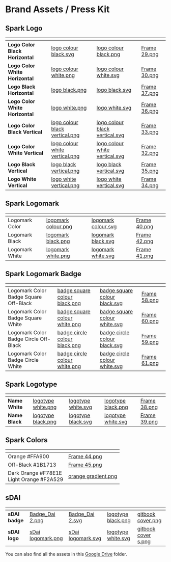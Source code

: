 # Brand Assets / Press Kit

## Spark Logo

<table data-view="cards" data-full-width="false"><thead><tr><th></th><th data-type="files"></th><th data-type="files"></th><th data-hidden data-card-cover data-type="files"></th></tr></thead><tbody><tr><td><strong>Logo Color Black Horizontal</strong></td><td><a href="../.gitbook/assets/logo colour black.svg">logo colour black.svg</a></td><td><a href="../.gitbook/assets/logo colour black.png">logo colour black.png</a></td><td><a href="../.gitbook/assets/Frame 29.png">Frame 29.png</a></td></tr><tr><td><strong>Logo Color White Horizontal</strong></td><td><a href="../.gitbook/assets/logo colour white.png">logo colour white.png</a></td><td><a href="../.gitbook/assets/logo colour white.svg">logo colour white.svg</a></td><td><a href="../.gitbook/assets/Frame 30.png">Frame 30.png</a></td></tr><tr><td><strong>Logo Black Horizontal</strong></td><td><a href="../.gitbook/assets/logo black.png">logo black.png</a></td><td><a href="../.gitbook/assets/logo black.svg">logo black.svg</a></td><td><a href="../.gitbook/assets/Frame 37.png">Frame 37.png</a></td></tr><tr><td><strong>Logo Color White Horizontal</strong></td><td><a href="../.gitbook/assets/logo white.png">logo white.png</a></td><td><a href="../.gitbook/assets/logo white.svg">logo white.svg</a></td><td><a href="../.gitbook/assets/Frame 36.png">Frame 36.png</a></td></tr><tr><td><strong>Logo Color Black Vertical</strong></td><td><a href="../.gitbook/assets/logo colour black vertical.png">logo colour black vertical.png</a></td><td><a href="../.gitbook/assets/logo colour black vertical.svg">logo colour black vertical.svg</a></td><td><a href="../.gitbook/assets/Frame 33.png">Frame 33.png</a></td></tr><tr><td><strong>Logo Color White Vertical</strong></td><td><a href="../.gitbook/assets/logo colour white vertical.png">logo colour white vertical.png</a></td><td><a href="../.gitbook/assets/logo colour white vertical.svg">logo colour white vertical.svg</a></td><td><a href="../.gitbook/assets/Frame 32.png">Frame 32.png</a></td></tr><tr><td><strong>Logo Black Vertical</strong></td><td><a href="../.gitbook/assets/logo black vertical.png">logo black vertical.png</a></td><td><a href="../.gitbook/assets/logo black vertical.svg">logo black vertical.svg</a></td><td><a href="../.gitbook/assets/Frame 35.png">Frame 35.png</a></td></tr><tr><td><strong>Logo White Vertical</strong></td><td><a href="../.gitbook/assets/logo white vertical.png">logo white vertical.png</a></td><td><a href="../.gitbook/assets/logo white vertical.svg">logo white vertical.svg</a></td><td><a href="../.gitbook/assets/Frame 34.png">Frame 34.png</a></td></tr></tbody></table>



## Spark Logomark

<table data-view="cards" data-full-width="false"><thead><tr><th></th><th data-type="files"></th><th data-type="files"></th><th data-hidden data-card-cover data-type="files"></th></tr></thead><tbody><tr><td>Logomark Color</td><td><a href="../.gitbook/assets/logomark colour.png">logomark colour.png</a></td><td><a href="../.gitbook/assets/logomark colour.svg">logomark colour.svg</a></td><td><a href="../.gitbook/assets/Frame 40.png">Frame 40.png</a></td></tr><tr><td>Logomark Black</td><td><a href="../.gitbook/assets/logomark black.png">logomark black.png</a></td><td><a href="../.gitbook/assets/logomark black.svg">logomark black.svg</a></td><td><a href="../.gitbook/assets/Frame 42.png">Frame 42.png</a></td></tr><tr><td>Logomark White</td><td><a href="../.gitbook/assets/logomark white.png">logomark white.png</a></td><td><a href="../.gitbook/assets/logomark white.svg">logomark white.svg</a></td><td><a href="../.gitbook/assets/Frame 41.png">Frame 41.png</a></td></tr></tbody></table>



## Spark Logomark Badge

<table data-view="cards"><thead><tr><th></th><th data-type="files"></th><th data-type="files"></th><th data-hidden data-card-cover data-type="files"></th></tr></thead><tbody><tr><td>Logomark Color Badge Square Off-Black</td><td><a href="../.gitbook/assets/badge square colour black.png">badge square colour black.png</a></td><td><a href="../.gitbook/assets/badge square colour black.svg">badge square colour black.svg</a></td><td><a href="../.gitbook/assets/Frame 58.png">Frame 58.png</a></td></tr><tr><td>Logomark Color Badge Square White</td><td><a href="../.gitbook/assets/badge square colour white.png">badge square colour white.png</a></td><td><a href="../.gitbook/assets/badge square colour white.svg">badge square colour white.svg</a></td><td><a href="../.gitbook/assets/Frame 60.png">Frame 60.png</a></td></tr><tr><td>Logomark Color Badge Circle Off-Black</td><td><a href="../.gitbook/assets/badge circle colour black.png">badge circle colour black.png</a></td><td><a href="../.gitbook/assets/badge circle colour black.svg">badge circle colour black.svg</a></td><td><a href="../.gitbook/assets/Frame 59.png">Frame 59.png</a></td></tr><tr><td>Logomark Color Badge Circle White</td><td><a href="../.gitbook/assets/badge circle colour white.png">badge circle colour white.png</a></td><td><a href="../.gitbook/assets/badge circle colour white.svg">badge circle colour white.svg</a></td><td><a href="../.gitbook/assets/Frame 61.png">Frame 61.png</a></td></tr></tbody></table>

## Spark Logotype

<table data-view="cards" data-full-width="false"><thead><tr><th></th><th data-type="files"></th><th data-type="files"></th><th data-hidden data-type="files"></th><th data-hidden data-card-cover data-type="files"></th></tr></thead><tbody><tr><td><strong>Name White</strong></td><td><a href="../.gitbook/assets/logotype white.png">logotype white.png</a></td><td><a href="../.gitbook/assets/logotype white.svg">logotype white.svg</a></td><td><a href="../.gitbook/assets/logotype black.png">logotype black.png</a></td><td><a href="../.gitbook/assets/Frame 38.png">Frame 38.png</a></td></tr><tr><td><strong>Name Black</strong></td><td><a href="../.gitbook/assets/logotype black.png">logotype black.png</a></td><td><a href="../.gitbook/assets/logotype black.svg">logotype black.svg</a></td><td><a href="../.gitbook/assets/logotype white.svg">logotype white.svg</a></td><td><a href="../.gitbook/assets/Frame 39.png">Frame 39.png</a></td></tr></tbody></table>

## Spark Colors

<table data-view="cards"><thead><tr><th></th><th data-hidden data-card-cover data-type="files"></th></tr></thead><tbody><tr><td>Orange #FFA900</td><td><a href="../.gitbook/assets/Frame 44.png">Frame 44.png</a></td></tr><tr><td>Off-Black #1B1713</td><td><a href="../.gitbook/assets/Frame 45.png">Frame 45.png</a></td></tr><tr><td>Dark Orange #F78E1E<br>Light Orange #F2A529</td><td><a href="../.gitbook/assets/orange gradient.png">orange gradient.png</a></td></tr></tbody></table>

## sDAI

<table data-view="cards" data-full-width="false"><thead><tr><th></th><th data-type="files"></th><th data-type="files"></th><th data-hidden data-type="files"></th><th data-hidden data-card-cover data-type="files"></th></tr></thead><tbody><tr><td><strong>sDAI badge</strong></td><td><a href="../.gitbook/assets/Badge_Dai 2.png">Badge_Dai 2.png</a></td><td><a href="../.gitbook/assets/Badge_Dai 2.svg">Badge_Dai 2.svg</a></td><td><a href="../.gitbook/assets/logotype black.png">logotype black.png</a></td><td><a href="../.gitbook/assets/gitbook cover.png">gitbook cover.png</a></td></tr><tr><td><strong>sDAI logo</strong></td><td><a href="../.gitbook/assets/sDai logomark.png">sDai logomark.png</a></td><td><a href="../.gitbook/assets/sDai logomark.svg">sDai logomark.svg</a></td><td><a href="../.gitbook/assets/logotype white.svg">logotype white.svg</a></td><td><a href="../.gitbook/assets/gitbook cover s.png">gitbook cover s.png</a></td></tr></tbody></table>



You can also find all the assets in this [Google Drive](https://drive.google.com/drive/folders/14y1Cau0dRW8enY8try2Jt8RKWfBdoDun?usp=sharing) folder.
